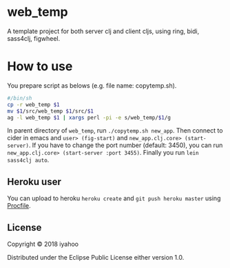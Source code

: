 # web_temp

A template project for both server clj and client cljs, using ring, bidi, sass4clj, figwheel.

# How to use

You prepare script as belows (e.g. file name: copytemp.sh).

```copytemp.sh
#/bin/sh
cp -r web_temp $1
mv $1/src/web_temp $1/src/$1
ag -l web_temp $1 | xargs perl -pi -e s/web_temp/$1/g
```

In parent directory of `web_temp`, run `./copytemp.sh new_app`. Then connect to cider in emacs and `user> (fig-start)` and `new_app.clj.core> (start-server)`. If you have to change the port number (default: 3450), you can run `new_app.clj.core> (start-server :port 3455)`. Finally you run `lein sass4clj auto`.

## Heroku user

You can upload to heroku `heroku create` and `git push heroku master` using [Procfile](./Procfile).

## License

Copyright © 2018 iyahoo

Distributed under the Eclipse Public License either version 1.0.
